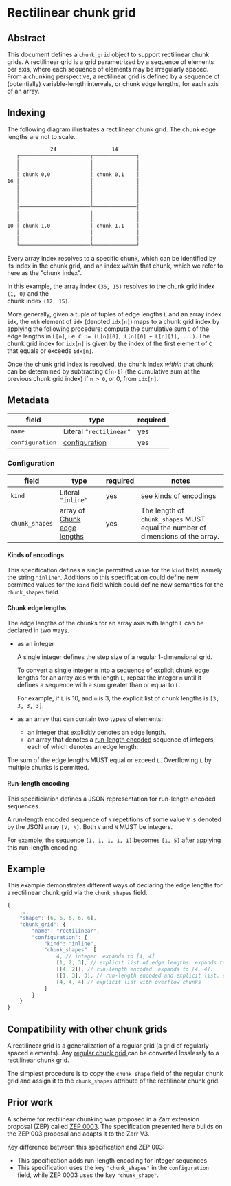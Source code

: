 # Rectilinear chunk grid

## Abstract

This document defines a `chunk_grid` object to support rectilinear chunk grids. A rectilinear grid 
is a grid parametrized by a sequence of elements per axis, where each sequence of elements may be 
irregularly spaced. From a chunking perspective, a rectilinear grid is defined by a sequence of 
(potentially) variable-length intervals, or chunk edge lengths, for each axis of an array.

## Indexing

The following diagram illustrates a rectilinear chunk grid. The chunk edge lengths are not to scale.

```bash
              24                  14       
   ┌───────────────────────┌──────────────┐
   │                       │              │
   │                       │              │
   │ chunk 0,0             │ chunk 0,1    │
16 │                       │              │
   │                       │              │
   │                       │              │
   │                       │              │
   │───────────────────────└──────────────│
   │                       │              │
   │                       │              │
10 │ chunk 1,0             │ chunk 1,1    │
   │                       │              │
   │                       │              │
   └───────────────────────└──────────────┘                      
```

Every array index resolves to a specific chunk, which can be identified by its index in the chunk 
grid, and an index *within* that chunk, which we refer to here as the "chunk index".

In this example, the array index `(36, 15)` resolves to the chunk grid index `(1, 0)` and the  
chunk index `(12, 15)`. 

More generally, given a tuple of tuples of edge lengths `L` and an array index `idx`, the `nth` 
element of `idx` (denoted `idx[n]`) maps to a chunk grid index by applying the following procedure: 
compute the cumulative sum `C` of the edge lengths in `L[n]`, i.e. 
`C := (L[n][0], L[n][0] + L[n][1], ...)`. The chunk grid index for 
`idx[n]` is given by the index of the first element of `C` that equals or exceeds `idx[n]`. 

Once the chunk grid index is resolved, the chunk index *within* that chunk can be determined by 
subtracting `C[n-1]` (the cumulative sum at the previous chunk grid index) if `n > 0`, or 0, from 
`idx[n]`.

## Metadata

| field | type | required |
| - | - | - |
| `name` | Literal `"rectilinear"` | yes | 
| `configuration` | [configuration](#configuration) | yes | 

### Configuration

| field | type | required | notes |
| - | - | - | - |
| `kind` | Literal `"inline"` | yes | see [kinds of encodings](#kinds-of-encodings) |
| `chunk_shapes` | array of [Chunk edge lengths](#chunk-edge-lengths) | yes |  The length of `chunk_shapes` MUST equal the number of dimensions of the array. 

#### Kinds of encodings

This specification defines a single permitted value for the `kind` field, namely the string 
`"inline"`. Additions to this specification could define new permitted values for the `kind` field
which could define new semantics for the `chunk_shapes` field 

#### Chunk edge lengths

The edge lengths of the chunks for an array axis with length `L` can be declared in two ways.

- as an integer
  
  A single integer defines the step size of a regular 1-dimensional grid. 
  
  To convert a single integer `m` into a sequence of explicit chunk edge lengths for an array axis 
  with length `L`, repeat the integer `m` until it defines a sequence with a sum greater than or equal to `L`.

  For example, if `L` is 10, and `m` is 3, the explicit list of chunk lengths is `[3, 3, 3, 3]`.

- as an array that can contain two types of elements:
    - an integer that explicitly denotes an edge length.
    - an array that denotes a [run-length encoded](#run-length-encoding) sequence of integers, 
    each of which denotes an edge length.

The sum of the edge lengths MUST equal or exceed `L`. Overflowing `L` by multiple chunks is 
permitted.

#### Run-length encoding

This specificiation defines a JSON representation for run-length encoded sequences.

A run-length encoded sequence of `N` repetitions of some value `V` is denoted by the JSON array `[V, N]`. Both `V` and `N` MUST be integers.

For example, the sequence `[1, 1, 1, 1, 1]` becomes `[1, 5]` after applying this run-length encoding. 

## Example

This example demonstrates different ways of declaring the edge lengths for a rectilinear chunk grid 
via the `chunk_shapes` field.

```javascript
{
    ...
    "shape": [6, 6, 6, 6, 6],
    "chunk_grid": {
        "name": "rectilinear",
        "configuration": {
            "kind": "inline",
            "chunk_shapes": [
                4, // integer. expands to [4, 4]
                [1, 2, 3], // explicit list of edge lengths. expands to itself.
                [[4, 2]], // run-length encoded. expands to [4, 4].
                [[1, 3], 3], // run-length encoded and explicit list. expands to [1, 1, 1, 3]
                [4, 4, 4] // explicit list with overflow chunks
            ]
        }
    }
}
```

## Compatibility with other chunk grids

A rectilinear grid is a generalization of a regular grid (a grid of regularly-spaced elements). Any 
[regular chunk grid ](https://zarr-specs.readthedocs.io/en/latest/v3/chunk-grids/regular-grid/index.html) 
can be converted losslessly to a rectilinear chunk grid. 

The simplest procedure is to copy the 
`chunk_shape` field of the regular chunk grid and assign it to the `chunk_shapes` attribute of the 
rectilinear chunk grid. 

## Prior work

A scheme for rectilinear chunking was proposed in a 
Zarr extension proposal (ZEP) called [ZEP 0003](https://zarr.dev/zeps/draft/ZEP0003.html). 
The specification presented here builds on the ZEP 003 proposal and adapts it to the Zarr V3. 

Key difference between this specification and ZEP 003:
- This specification adds run-length encoding for integer sequences
- This specification uses the key `"chunk_shapes"` in the `configuration` field, while ZEP 0003 uses the key `"chunk_shape"`.
